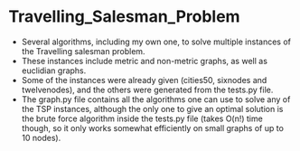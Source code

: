 # Travelling_Salesman_Problem

- Several algorithms, including my own one, to solve multiple instances of the Travelling salesman problem. 
- These instances include metric and non-metric graphs, as well as euclidian graphs.
- Some of the instances were already given (cities50, sixnodes and twelvenodes), and the others were generated from the tests.py file.
- The graph.py file contains all the algorithms one can use to solve any of the TSP instances, although the only one to give an optimal solution is the brute force algorithm inside the tests.py file (takes O(n!) time though, so it only works somewhat efficiently on small graphs of up to 10 nodes).
